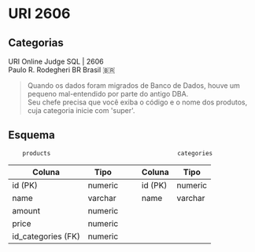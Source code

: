 # URI 2606

## Categorias

URI Online Judge SQL | 2606  
Paulo R. Rodegheri BR Brasil :brazil:  

>Quando os dados foram migrados de Banco de Dados, houve um pequeno mal-entendido por parte do antigo DBA.  
Seu chefe precisa que você exiba o código e o nome dos produtos, cuja categoria inicie com 'super'.

## Esquema

```"
    products                                    categories                            
```

| Coluna             | Tipo    |     |     | Coluna  | Tipo    |
| ------------------ | ------- | --- | --- | ------- | ------- |
| id (PK)            | numeric |     |     | id (PK) | numeric |
| name               | varchar |     |     | name    | varchar |
| amount             | numeric |     |
| price              | numeric |     |
| id_categories (FK) | numeric |     |
